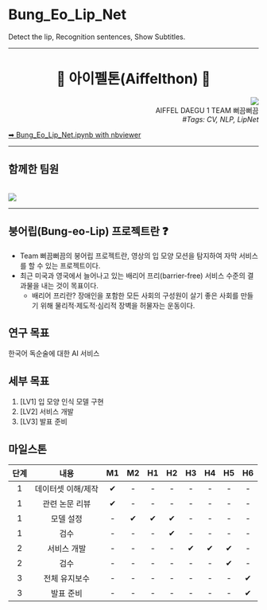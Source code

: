 # Bung_Eo_Lip_Net
Detect the lip, Recognition sentences, Show Subtitles.

---

<h1 align="center">🎉 아이펠톤(Aiffelthon) 🎉</h1>

<div align="right">
  <a href="https://github.com/AIFFELTHON/Bung_Eo_Lip_Net"><img src="https://hits.seeyoufarm.com/api/count/incr/badge.svg?url=https%3A%2F%2Fgithub.com%2FAIFFELTHON%2FBung_Eo_Lip_Net&count_bg=%23000000&title_bg=%23000000&icon=github.svg&icon_color=%23E7E7E7&title=Bung_Eo_Lip_Net&edge_flat=false)"/></a>
  <br>
  AIFFEL DAEGU 1 TEAM 뻐끔뻐끔
  <br>
  <i>#Tags: CV, NLP, LipNet</i>
</div>

[➡ Bung_Eo_Lip_Net.ipynb with nbviewer][Aiffelthon nbviewer]

[Aiffelthon nbviewer]: https://nbviewer.org/github/AIFFELTHON/Bung_Eo_Lip_Net/blob/main/Bung_Eo_Lip_Net.ipynb

---

## 함께한 팀원

<br>

<a href="https://github.com/AIFFELTHON/Bung_Eo_Lip_Netgraphs/contributors">
  <img src="https://contrib.rocks/image?repo=AIFFELTHON/Bung_Eo_Lip_Netgraphs" />
</a>

---

## 붕어립(Bung-eo-Lip) 프로젝트란 ❓

- Team 뻐끔뻐끔의 붕어립 프로젝트란, 영상의 입 모양 모션을 탐지하여 자막 서비스를 할 수 있는 프로젝트이다.
- 최근 미국과 영국에서 늘어나고 있는 배리어 프리(barrier-free) 서비스 수준의 결과물을 내는 것이 목표이다.
  - 배리어 프리란? 장애인을 포함한 모든 사회의 구성원이 살기 좋은 사회를 만들기 위해 물리적·제도적·심리적 장벽을 허물자는 운동이다.

## 연구 목표

한국어 독순술에 대한 AI 서비스

## 세부 목표

1. [LV1] 입 모양 인식 모델 구현
2. [LV2] 서비스 개발
3. [LV3] 발표 준비

## 마일스톤

|단계|내용|M1|M2|H1|H2|H3|H4|H5|H6|
|:---:|:---:|:---:|:---:|:---:|:---:|:---:|:---:|:---:|:---:|
|1|데이터셋 이해/제작|✔|-|-|-|-|-|-|-|
|1|관련 논문 리뷰|✔|-|-|-|-|-|-|-|
|1|모델 설정|-|✔|✔|✔|-|-|-|-|
|1|검수|-|-|-|✔|-|-|-|-|
|2|서비스 개발|-|-|-|-|✔|✔|✔|-|
|2|검수|-|-|-|-|-|-|✔|-|
|3|전체 유지보수|-|-|-|-|-|-|-|✔|
|3|발표 준비|-|-|-|-|-|-|-|✔|
